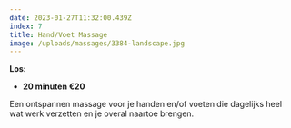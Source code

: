 ```yaml
---
date: 2023-01-27T11:32:00.439Z
index: 7
title: Hand/Voet Massage
image: /uploads/massages/3384-landscape.jpg
---
```

**Los:**
- **20 minuten €20**

Een ontspannen massage voor je handen en/of voeten die dagelijks heel wat werk verzetten en je overal naartoe brengen.